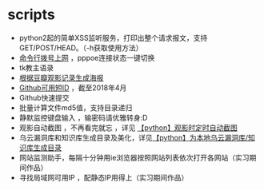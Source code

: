 # scripts
*  python2起的简单XSS监听服务，打印出整个请求报文，支持GET/POST/HEAD。（-h获取使用方法）
*   [命令行拨号上网](https://findneo.github.io/171003CmdSurfnet/)  ，pppoe连接状态一键切换
*  tk教主语录
*  [根据豆瓣观影记录生成海报](https://findneo.github.io/18716DoubanMovie/) 
*  [Github可用短ID](https://findneo.github.io/180419GithubNiceID/) ，截至2018年4月
*  Github快速提交
*  批量计算文件md5值，支持目录递归
*  静默监控键盘输入 ，输密码请优雅转身:D
*  观影自动截图 ，不再看完就忘 ，详见 [【python】观影时定时自动截图](http://www.cnblogs.com/findneo/p/6978669.html) 
*  乌云漏洞库和知识库生成目录及美化，详见[【python】为本地乌云漏洞库/知识库生成目录](http://www.cnblogs.com/findneo/p/6833182.html) 
*  网站监测助手，每隔十分钟用ie浏览器按照网站列表依次打开各网站（实习期间作品）
*  寻找局域网可用IP ，配静态IP用得上（实习期间作品） 
